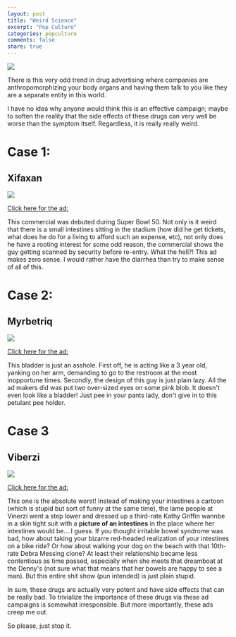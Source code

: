```yaml
---
layout: post
title: "Weird Science"
excerpt: "Pop Culture"
categories: popculture
comments: false
share: true
---
```


![](https://storybird.s3.amazonaws.com/artwork/shishir/full/kidney-failure.jpeg)



There is this very odd trend in drug advertising where companies are anthropomorphizing your body organs and having them talk to you like they are a separate entity in this world.


I have no idea why anyone would think this is an effective campaign; maybe to soften the reality that the side effects of these drugs can very well be worse than the symptom itself. Regardless, it is really really weird.


# Case 1:


## Xifaxan 

![](https://www.xifaxan.com/portals/103/Images/abdominal-pain.png)


[Click here for the ad:](https://www.youtube.com/watch?v=3Hnldf3z4bY)


This commercial was debuted during Super Bowl 50. Not only is it weird that there is a small intestines sitting in the stadium (how did he get tickets, what does he do for a living to afford such an expense, etc), not only does he have a rooting interest for some odd reason, the commercial shows the guy getting scanned by security before re-entry. What the hell?! This ad makes zero sense. I would rather have the diarrhea than try to make sense of all of this.



# Case 2: 

## Myrbetriq


![](https://pbs.twimg.com/media/CW4gq1UWwAAXJFr.jpg)


[Click here for the ad:](https://www.youtube.com/watch?v=m3i9lGEBLY8)

This bladder is just an asshole. First off, he is acting like a 3 year old, yanking on her arm, demanding to go to the restroom at the most inopportune times. Secondly, the design of this guy is just plain lazy. All the ad makers did was put two over-sized eyes on some pink blob. It doesn't even look like a bladder! Just pee in your pants lady, don't give in to this petulant pee holder. 


# Case 3 

## Viberzi

![](https://2.bp.blogspot.com/-5sPI_sOazow/Vw-8ejw1EJI/AAAAAAAAIos/GcptkmVS2Y4lPrlscC4nAD-h_fr4aD56gCLcB/s1600/Irritabelle-cropped.jpg)


[Click here for the ad:](https://www.youtube.com/watch?v=-gK22mfJjm4)


This one is the absolute worst! Instead of making your intestines a cartoon (which is stupid but sort of funny at the same time), the lame people at Vinerzi went a step lower and dressed up a third-rate Kathy Griffin wannbe in a skin tight suit with a **picture of an intestines** in the place where her intestines would be....I guess. If you thought irritable bowel syndrome was bad, how about taking your bizarre red-headed realization of your intestines on a bike ride? Or how about walking your dog on the beach with that 10th-rate Debra Messing clone? At least their relationship became less contentious as time passed, especially when she meets that dreamboat at the Denny's (not sure what that means that her bowels are happy to see a man). But this entire shit show (pun intended) is just plain stupid. 



In sum, these drugs are actually very potent and have side effects that can be really bad. To trivialize the importance of these drugs via these ad campaigns is somewhat irresponsible. But more importantly, these ads creep me out.

So please, just stop it.





